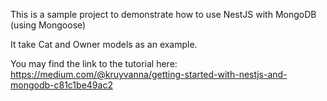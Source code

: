 This is a sample project to demonstrate how to use NestJS with MongoDB (using Mongoose)

It take Cat and Owner models as an example.

You may find the link to the tutorial here: https://medium.com/@kruyvanna/getting-started-with-nestjs-and-mongodb-c81c1be49ac2

